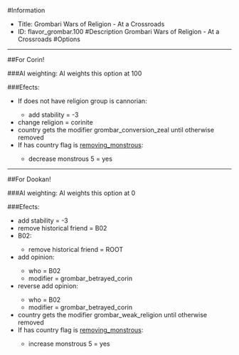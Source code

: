 #Information
 - Title: Grombari Wars of Religion - At a Crossroads
 - ID: flavor_grombar.100
#Description
Grombari Wars of Religion - At a Crossroads
#Options

___
##For Corin!

###AI weighting:
AI weights this option at 100


###Efects:<ul><li>If does not have religion group is cannorian:</li><ul><li>add stability = -3</li></ul><li>change religion = corinite</li><li>country gets the modifier grombar_conversion_zeal until otherwise removed</li><li>If has country flag is [removing_monstrous](../flags/removing_monstrous.md):</li><ul><li>decrease monstrous 5 = yes</li></ul></ul>

___
##For Dookan!

###AI weighting:
AI weights this option at 0


###Efects:<ul><li>add stability = -3</li><li>remove historical friend = B02</li><li>B02:</li><ul><li>remove historical friend = ROOT</li></ul><li>add opinion:</li><ul><li>who = B02</li><li>modifier = grombar_betrayed_corin</li></ul><li>reverse add opinion:</li><ul><li>who = B02</li><li>modifier = grombar_betrayed_corin</li></ul><li>country gets the modifier grombar_weak_religion until otherwise removed</li><li>If has country flag is [removing_monstrous](../flags/removing_monstrous.md):</li><ul><li>increase monstrous 5 = yes</li></ul></ul>
